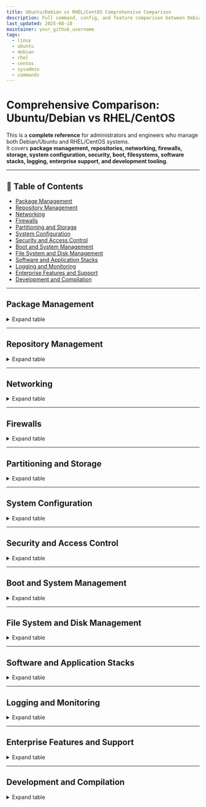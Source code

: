 ```yaml
---
title: Ubuntu/Debian vs RHEL/CentOS Comprehensive Comparison
description: Full command, config, and feature comparison between Debian-based and RHEL-based Linux distributions for professional sysadmins.
last_updated: 2025-08-10
maintainer: your_github_username
tags:
  - linux
  - ubuntu
  - debian
  - rhel
  - centos
  - sysadmin
  - commands
---
```


# Comprehensive Comparison: Ubuntu/Debian vs RHEL/CentOS

This is a **complete reference** for administrators and engineers who manage both Debian/Ubuntu and RHEL/CentOS systems.  
It covers **package management, repositories, networking, firewalls, storage, system configuration, security, boot, filesystems, software stacks, logging, enterprise support, and development tooling**.

---

## 📑 Table of Contents
- [Package Management](#package-management)
- [Repository Management](#repository-management)
- [Networking](#networking)
- [Firewalls](#firewalls)
- [Partitioning and Storage](#partitioning-and-storage)
- [System Configuration](#system-configuration)
- [Security and Access Control](#security-and-access-control)
- [Boot and System Management](#boot-and-system-management)
- [File System and Disk Management](#file-system-and-disk-management)
- [Software and Application Stacks](#software-and-application-stacks)
- [Logging and Monitoring](#logging-and-monitoring)
- [Enterprise Features and Support](#enterprise-features-and-support)
- [Development and Compilation](#development-and-compilation)

---

## Package Management
<details>
<summary>Expand table</summary>

| Category | Feature | Ubuntu/Debian | RHEL/CentOS | Notes |
|----------|---------|---------------|-------------|-------|
| **Quick Summary** | — | **APT** with `.deb` packages and PPA support | **YUM/DNF** with `.rpm` packages, stronger dependency enforcement | — |
| **Package Management** | Main Package Tool | APT (Advanced Package Tool) | YUM/DNF (Yellowdog Updater, Modified) | DNF is the next-generation version of YUM used in RHEL/CentOS 8+ |
| | Package Format | `.deb` | `.rpm` | Fundamentally different package formats |
| | Install Package | `apt install nginx` | `yum install nginx`<br>`dnf install nginx` | — |
| | Remove Package | `apt remove nginx`<br>`apt purge nginx` (:warning: removes config) | `yum remove nginx`<br>`dnf remove nginx` | `"purge"` in Ubuntu/Debian removes config files |
| | Update Package | `apt update && apt upgrade` | `yum update`<br>`dnf update` | — |
| | Search Package | `apt search keyword`<br>`apt-cache search keyword` | `yum search keyword`<br>`dnf search keyword` | — |
| | List Installed | `dpkg -l`<br>`apt list --installed` | `rpm -qa`<br>`dnf list installed` | — |
| | Package Info | `apt show package`<br>`dpkg -s package` | `yum info package`<br>`dnf info package`<br>`rpm -qi package` | — |
| | File Ownership | `dpkg -S /path/to/file` | `rpm -qf /path/to/file` | Determines which package owns a file |
| | Package Files | `dpkg -L package` | `rpm -ql package` | Lists files installed by a package |
| | Local Install | `dpkg -i package.deb`<br>`apt install ./package.deb` | `rpm -ivh package.rpm`<br>`dnf install ./package.rpm` | — |
| | Package Verification | `debsums package` | `rpm -V package` | RPM has built-in verification |
| | Dependencies | `apt-cache depends package`<br>`apt-cache rdepends package` | `dnf repoquery --requires --resolve package`<br>`dnf repoquery --whatrequires package` | — |
| | Clean Cache | `apt clean`<br>`apt autoclean` | `yum clean all`<br>`dnf clean all` | — |
| | Package Database Location | `/var/lib/dpkg/status`<br>`/var/lib/apt/lists/` | `/var/lib/rpm/` (Berkeley DB format) | — |
| | Exclude Packages | In `apt.conf`: `APT::Get::Exclude` | In `/etc/yum.conf` or repo file: `exclude=` | — |
| | Hold Package Version | `apt-mark hold package` | `yum versionlock add package`<br>`dnf versionlock add package` | Prevents package from upgrading |
| | Dependency Resolution | Sometimes less aggressive | Very aggressive | RHEL/CentOS more strictly resolves dependencies |
| | Download Only | `apt download package` | `yum download package`<br>`dnf download package` | Downloads package without installing |
| | Download Source | `apt source package` | `dnf download --source package` | — |

</details>

---

## Repository Management
<details>
<summary>Expand table</summary>

| Category | Feature | Ubuntu/Debian | RHEL/CentOS | Notes |
|----------|---------|---------------|-------------|-------|
| **Quick Summary** | — | Repos in `/etc/apt/sources.list` and `/etc/apt/sources.list.d/` | `.repo` files in `/etc/yum.repos.d/` | — |
| **Repository Management** | Repository Config Location | `/etc/apt/sources.list`<br>`/etc/apt/sources.list.d/*.list` | `/etc/yum.repos.d/*.repo` | — |
| | Add Repository | `add-apt-repository ppa:user/repo`<br>or edit sources.list | Create `.repo` file in yum.repos.d/ | — |
| | Example Repo Config | `deb http://archive.ubuntu.com/ubuntu focal main restricted universe multiverse` | `[base]`<br>`name=CentOS-$releasever - Base`<br>`mirrorlist=http://mirrorlist.centos.org/?release=$releasever&arch=$basearch&repo=os&infra=$infra`<br>`#baseurl=http://mirror.centos.org/centos/$releasever/os/$basearch/`<br>`gpgcheck=1`<br>`gpgkey=file:///etc/pki/rpm-gpg/RPM-GPG-KEY-CentOS-7` | — |
| | Third-Party Repos | PPAs (Personal Package Archives)<br>`add-apt-repository ppa:name/here` | EPEL, RPMFusion, Remi, IUS<br>Install repo RPM, then enable | Ubuntu PPAs are easier to add but less vetted |
| | Backports | `deb http://archive.ubuntu.com/ubuntu focal-backports main`<br>Debian: `deb http://deb.debian.org/debian buster-backports main` | EPEL serves a similar function<br>SCLs (Software Collections) | — |
| | Security Updates | `deb http://security.ubuntu.com/ubuntu focal-security main`<br>Debian: `deb http://security.debian.org/debian-security buster/updates main` | Built into base repos | — |
| | Commercial Repos | Ubuntu Pro/Advantage<br>Canonical Partners | RHEL Subscription<br>Red Hat Satellite | — |
| | Local Repository | `apt-mirror`<br>`reprepro` | `createrepo`<br>`reposync` | — |
| | Update Repo Cache | `apt update` | Automatic with YUM/DNF | Ubuntu/Debian requires explicit cache update |
| | Repository Priorities | `apt preferences` in `/etc/apt/preferences.d/` | `priority=N` in `.repo` files | RHEL/CentOS has simpler priority management |
| | Repository Management Tools | `apt-add-repository`<br>`software-properties-gtk` | `yum-config-manager`<br>`dnf config-manager` | — |

</details>

---

## Networking
<details>
<summary>Expand table</summary>

| Category | Feature | Ubuntu/Debian | RHEL/CentOS | Notes |
|----------|---------|---------------|-------------|-------|
| **Quick Summary** | — | Netplan (modern Ubuntu) or `/etc/network/interfaces` (legacy Debian). DNS often via `systemd-resolved`. Predictable interface names. | NetworkManager (modern) or `/etc/sysconfig/network-scripts/` (legacy). DNS typically from `/etc/resolv.conf`. Predictable interface names. | `iproute2` tools (`ip addr`, `ip route`) work on both. |
| Interface Naming | — | Predictable: `enp0s3`, `wlp3s0`<br>Legacy: `eth0`, `wlan0` | Predictable: `enp0s3`, `wlp3s0`<br>Legacy: `eth0`, `wlan0` | — |
| Configure Interface (Modern) | — | Netplan YAML in `/etc/netplan/`<br>`sudo netplan apply` | NetworkManager via `nmcli` or GUI | Netplan generates configs for NM or systemd-networkd. |
| Configure Interface (Legacy) | — | `/etc/network/interfaces` syntax | `/etc/sysconfig/network-scripts/ifcfg-eth0` syntax | Legacy but still supported |
| Apply Network Changes | — | `sudo netplan apply`<br>`sudo systemctl restart networking` | `nmcli connection up eth0`<br>`sudo systemctl restart network` | — |
| Temporary IP Config | — | `sudo ip addr add 192.168.1.100/24 dev eth0` | Same as Ubuntu | — |
| DNS Client Config | — | `/etc/systemd/resolved.conf` or `/etc/resolv.conf` | `/etc/resolv.conf` | On Ubuntu `/etc/resolv.conf` may be symlinked. |
| DHCP Client | — | `dhclient` | `dhclient` | Both supported |
| Routing Table | — | `ip route`<br>`route -n` | Same as Ubuntu | — |
| Static Route (Temporary) | — | `sudo ip route add 10.0.0.0/8 via 192.168.1.254` | Same | — |
| Static Route (Persistent) | — | Netplan `routes:` block | `/etc/sysconfig/network-scripts/route-eth0` | — |
| Network Diagnostics | — | `ping`, `traceroute`, `mtr` | Same | Some require package install |
| Network Statistics | — | `ss -tuln`<br>`ip -s link` | Same | `netstat` requires `net-tools` |
| Packet Capture | — | `sudo tcpdump -i eth0 port 80` | Same | Requires `tcpdump` |
| Network Manager TUI | — | `nmtui` if installed | `nmtui` | RHEL has by default |
| Bridge Configuration | — | Netplan `bridges:` block | `nmcli` bridge commands | — |
| Bond Configuration | — | Netplan `bonds:` block | `nmcli` bond commands | — |
| VLAN Configuration | — | Netplan `vlans:` block | `nmcli` vlan commands | — |
| Wireless (CLI) | — | `iwconfig`, `nmcli` | Same | — |
| VPN Support | — | NetworkManager, OpenVPN, WireGuard | Same | — |

</details>

---

## Firewalls
<details>
<summary>Expand table</summary>

| Category | Feature | Ubuntu/Debian | RHEL/CentOS | Notes |
|----------|---------|---------------|-------------|-------|
| **Quick Summary** | — | Defaults to **UFW** (Uncomplicated Firewall) for ease of use; nftables/iptables available. | Defaults to **firewalld**; nftables/iptables available. | Both can bypass frontend and configure iptables directly. |
| Default Firewall | — | `ufw enable`<br>`ufw allow 22/tcp` | `systemctl enable firewalld`<br>`firewall-cmd --permanent --add-service=ssh` | — |
| Advanced Firewall Frontend | — | `gufw` (GUI) | `firewall-config` (GUI) | — |
| Firewall Backend | — | nftables (modern), iptables (legacy) | nftables (modern), iptables (legacy) | Same backends |
| List Firewall Rules | — | `ufw status verbose` | `firewall-cmd --list-all` | — |
| Rule Persistence | — | UFW persistent by default | firewalld requires `--permanent` and `--reload` | — |
| Direct iptables (Basic) | — | `iptables -A INPUT -p tcp --dport 22 -j ACCEPT` | Same | — |
| Direct iptables (Advanced) | — | `iptables -A INPUT -p tcp --dport 80 -m state --state NEW,ESTABLISHED -j ACCEPT`<br>`iptables -A OUTPUT -p tcp --sport 80 -m state --state ESTABLISHED -j ACCEPT` | Same | — |
| iptables NAT Example | — | `iptables -t nat -A POSTROUTING -o eth0 -j MASQUERADE` | Same | — |
| iptables Port Forwarding | — | `iptables -t nat -A PREROUTING -p tcp --dport 80 -j REDIRECT --to-port 8080` | Same | — |
| iptables Rate Limiting | — | `iptables -A INPUT -p tcp --dport 22 -m recent --set`<br>`iptables -A INPUT -p tcp --dport 22 -m recent --update --seconds 60 --hitcount 4 -j DROP` | Same | — |
| iptables Persistence | — | `apt install iptables-persistent`<br>`netfilter-persistent save` | `iptables-save > /etc/sysconfig/iptables`<br>`systemctl enable iptables` | — |
| nftables Example | — | `nft add rule ip filter input tcp dport 22 accept` | Same | — |
| nftables Ruleset File | — | `/etc/nftables.conf` | `/etc/sysconfig/nftables.conf` | Default file paths differ |
| CSF Firewall | — | `apt install csf` | `yum install csf` | Config file same: `/etc/csf/csf.conf` |
| CSF Allow IP/Port | — | `csf -a 192.168.1.100` | Same | — |
| CSF Deny IP | — | `csf -d 192.168.1.200` | Same | — |
| CSF Temporary Allow | — | `csf -ta 192.168.1.100 3600 "Temporary access"` | Same | — |
| CSF Reload | — | `csf -r` | Same | — |
| CSF LFD Config | — | `/etc/csf/csf.conf` (LFD_* options) | Same | LFD = Login Failure Daemon |

</details>

---

## Partitioning and Storage
<details>
<summary>Expand table</summary>

| Category | Feature | Ubuntu/Debian | RHEL/CentOS | Notes |
|----------|---------|---------------|-------------|-------|
| **Quick Summary** | — | Same core storage tools as RHEL; defaults to ext4. Netboot uses preseed configs. | Same core storage tools as Ubuntu; defaults to XFS. Kickstart used for auto-provisioning. | — |
| Partition Tools (CLI) | — | `fdisk`, `parted`, `gdisk` | Same | — |
| Partition Tools (GUI) | — | `gparted` | `gparted` if installed | — |
| List Partitions | — | `lsblk`<br>`fdisk -l` | Same | — |
| Create Partition (MBR) | — | `fdisk /dev/sda` (`n`, `w`) | Same | — |
| Create Partition (GPT) | — | `parted /dev/sda mklabel gpt`<br>`parted /dev/sda mkpart primary ext4 1MiB 100GiB` | Same but often uses XFS instead of ext4 | — |
| Non-interactive Partitioning | — | `parted -s /dev/sda mklabel msdos` | Same | — |
| View Partition Table | — | `parted /dev/sda print` | Same | — |
| LVM: PV Create | — | `pvcreate /dev/sda1` | Same | — |
| LVM: VG Create | — | `vgcreate vg_data /dev/sda1 /dev/sdb1` | Same | — |
| LVM: LV Create | — | `lvcreate -n lv_data -L 10G vg_data` | Same | — |
| LVM: VG Extend | — | `vgextend vg_data /dev/sdc1` | Same | — |
| LVM: LV Extend | — | `lvextend -L +5G /dev/vg_data/lv_data`<br>`resize2fs /dev/vg_data/lv_data` | `lvextend -L +5G /dev/vg_data/lv_data`<br>`xfs_growfs /dev/vg_data/lv_data` | Filesystem resize differs (ext4 vs XFS) |
| Create ext4 Filesystem | — | `mkfs.ext4 /dev/sda1` | Same | — |
| Create XFS Filesystem | — | `mkfs.xfs /dev/sda1` | Same | — |
| Label Filesystem ext4 | — | `e2label /dev/sda1 data` | Same | — |
| Label Filesystem XFS | — | `xfs_admin -L data /dev/sda1` | Same | — |
| FS Check ext4 | — | `fsck.ext4 -f /dev/sda1` | Same | — |
| FS Check XFS | — | `xfs_repair /dev/sda1` | Same | — |
| Mount Filesystem | — | `mount /dev/sda1 /mnt` | Same | — |
| Mount Options | — | `mount -o noatime,data=writeback /dev/sda1 /mnt` | `mount -o noatime,logbufs=8 /dev/sda1 /mnt` | Optimized per FS type |
| Persistent Mounts | — | `/etc/fstab` with UUID | Same | — |
| Get UUID | — | `blkid /dev/sda1` | Same | — |
| Create RAID | — | `mdadm --create /dev/md0 --level=1 --raid-devices=2 /dev/sda1 /dev/sdb1` | Same | — |
| RAID Status | — | `cat /proc/mdstat` | Same | — |
| Disk Encryption | — | `cryptsetup luksFormat /dev/sda1` | Same | — |
| ZFS Support | — | Built-in | Requires third-party repo | Ubuntu has better native ZFS support |
| Swap Partition | — | `mkswap /dev/sda2`<br>`swapon /dev/sda2` | Same | — |
| Swap File | — | `dd if=/dev/zero of=/swapfile bs=1M count=1024`<br>`chmod 600 /swapfile`<br>`mkswap /swapfile`<br>`swapon /swapfile` | Same | — |

</details>

---

## System Configuration
<details>
<summary>Expand table</summary>

| Category | Feature | Ubuntu/Debian | RHEL/CentOS | Notes |
|----------|---------|---------------|-------------|-------|
| **Quick Summary** | — | Uses Netplan for network config; AppArmor for MAC. Systemd for services. | Uses NetworkManager for network config; SELinux for MAC. Systemd for services. | — |
| Service Management | — | `systemctl start nginx`<br>`systemctl enable nginx` | Same | — |
| Legacy Service Commands | — | `service nginx start` | `chkconfig nginx on` | Legacy only |
| Service Config Location | — | `/lib/systemd/system/`<br>`/etc/systemd/system/`<br>`/etc/default/service` | `/usr/lib/systemd/system/`<br>`/etc/systemd/system/`<br>`/etc/sysconfig/service` | Env var file differs |
| Network Config | — | Netplan `/etc/netplan/*.yaml` | `/etc/sysconfig/network-scripts/ifcfg-*` | — |
| Hostname Config | — | `/etc/hostname`<br>`hostnamectl set-hostname` | Same | — |
| DNS Resolution | — | `/etc/systemd/resolved.conf` | `/etc/resolv.conf` | — |
| Time Sync | — | `systemd-timesyncd` or `ntp` | `chronyd` | — |
| Locale Config | — | `dpkg-reconfigure locales` | `localectl set-locale LANG=en_US.UTF-8` | — |
| Timezone Config | — | `timedatectl set-timezone Europe/London` | Same | — |

</details>

---

## Security and Access Control
<details>
<summary>Expand table</summary>

| Category | Feature | Ubuntu/Debian | RHEL/CentOS | Notes |
|----------|---------|---------------|-------------|-------|
| **Quick Summary** | — | Uses **AppArmor** for Mandatory Access Control (MAC) by default; SELinux optional. Simpler sudoers configuration. | Uses **SELinux** for MAC by default; AppArmor not used. Sudoers config similar but placed differently. | Both support PAM, SSH hardening, 2FA, and encryption tools. |
| Mandatory Access Control | — | AppArmor enabled by default (Ubuntu), disabled in Debian minimal installs. | SELinux enabled in enforcing mode by default. | Different syntax and tooling: `aa-*` for AppArmor, `semanage` for SELinux. |
| Check MAC Status | — | `sudo apparmor_status` | `getenforce` | — |
| Change MAC Mode | — | `sudo aa-disable /etc/apparmor.d/usr.bin.nginx` | `setenforce 0` (permissive), `setenforce 1` (enforcing) | SELinux changes may need `SELINUX=` in `/etc/selinux/config` for persistence. |
| Edit MAC Policy | — | `/etc/apparmor.d/` profiles, edited directly | `vi /etc/selinux/targeted/modules/active/modules/httpd.pp` (via `audit2allow`) | Tooling differs heavily. |
| Sudoers File | — | `/etc/sudoers` (edited with `visudo`) | `/etc/sudoers` (same), or `/etc/sudoers.d/*` | Both distros recommend drop-in files in `/etc/sudoers.d`. |
| Add User to Sudo | — | `usermod -aG sudo username` | `usermod -aG wheel username` | Group names differ. |
| PAM Config Location | — | `/etc/pam.d/` | `/etc/pam.d/` | Same location but different defaults. |
| Disable Root SSH Login | — | `/etc/ssh/sshd_config`: `PermitRootLogin no` | Same | — |
| Change SSH Port | — | `/etc/ssh/sshd_config`: `Port 2222` | Same | SELinux must allow new port on RHEL: `semanage port -a -t ssh_port_t -p tcp 2222`. |
| SSH Key Authentication | — | `~/.ssh/authorized_keys` | Same | — |
| Generate SSH Key | — | `ssh-keygen -t ed25519 -C "comment"` | Same | — |
| Fail2Ban Install | — | `apt install fail2ban` | `yum install fail2ban` or `dnf install fail2ban` | — |
| Fail2Ban Config | — | `/etc/fail2ban/jail.local` | Same | — |
| Firewall SSH Whitelist | — | `ufw allow from 192.168.1.0/24 to any port 22` | `firewall-cmd --permanent --add-rich-rule='rule family="ipv4" source address="192.168.1.0/24" port protocol="tcp" port="22" accept'` | — |
| 2FA for SSH | — | `apt install libpam-google-authenticator`<br>Edit `/etc/pam.d/sshd` and `/etc/ssh/sshd_config` | Same | — |
| Disk Encryption | — | `cryptsetup luksFormat /dev/sda1` | Same | — |
| GPG Encryption | — | `gpg -c file.txt`<br>`gpg file.txt.gpg` | Same | — |
| Password Policy Config | — | `/etc/login.defs` and PAM modules (`pam_pwquality`) | Same | — |

</details>

---

## Boot and System Management
<details>
<summary>Expand table</summary>

| Category | Feature | Ubuntu/Debian | RHEL/CentOS | Notes |
|----------|---------|---------------|-------------|-------|
| **Quick Summary** | — | Both use GRUB2 and systemd; differences in bootloader config location. Ubuntu often has `grub` config in `/etc/default/grub`; RHEL uses `/etc/default/grub` + `grub2-mkconfig`. | RHEL separates EFI and BIOS boot commands; uses dracut for initramfs management. |
| Bootloader Config | — | `/etc/default/grub` | `/etc/default/grub` | Both require regenerating GRUB config. |
| Regenerate GRUB | — | `update-grub` | `grub2-mkconfig -o /boot/grub2/grub.cfg` (BIOS)<br>`grub2-mkconfig -o /boot/efi/EFI/redhat/grub.cfg` (UEFI) | — |
| Initramfs Rebuild | — | `update-initramfs -u` | `dracut --force` | — |
| List Systemd Services | — | `systemctl list-units --type=service` | Same | — |
| Change Default Target | — | `systemctl set-default multi-user.target` | Same | — |
| View Boot Logs | — | `journalctl -b` | Same | — |
| Kernel Upgrade | — | `apt install --install-recommends linux-generic` | `yum update kernel` | — |
| Kernel Parameters (Temp) | — | Edit GRUB boot entry at boot time | Same | — |
| Kernel Parameters (Persistent) | — | Edit `/etc/default/grub`, run `update-grub` | Edit `/etc/default/grub`, run `grub2-mkconfig` | — |

</details>

---

## File System and Disk Management
<details>
<summary>Expand table</summary>

| Category | Feature | Ubuntu/Debian | RHEL/CentOS | Notes |
|----------|---------|---------------|-------------|-------|
| **Quick Summary** | — | Uses ext4 by default; supports XFS, Btrfs, ZFS. | Uses XFS by default; ext4 supported, Btrfs disabled in older RHEL. |
| List Mounted Filesystems | — | `mount`<br>`findmnt` | Same | — |
| Show Disk Usage | — | `df -h` | Same | — |
| Show Inode Usage | — | `df -i` | Same | — |
| Find Largest Files | — | `find / -type f -size +100M -exec ls -lh {} \;` | Same | — |
| Check FS Type | — | `lsblk -f` | Same | — |
| Resize ext4 | — | `resize2fs /dev/sda1` | Same | — |
| Resize XFS | — | `xfs_growfs /mountpoint` | Same | — |
| Mount ISO | — | `mount -o loop file.iso /mnt` | Same | — |
| Bind Mount | — | `mount --bind /source /dest` | Same | — |
| Unmount | — | `umount /mnt` | Same | — |

</details>

---

## Software and Application Stacks
<details>
<summary>Expand table</summary>

| Category | Feature | Ubuntu/Debian | RHEL/CentOS | Notes |
|----------|---------|---------------|-------------|-------|
| **Quick Summary** | — | Uses APT, Snap packages. | Uses YUM/DNF, modules. |
| Install Apache | — | `apt install apache2` | `yum install httpd` | — |
| Start Apache | — | `systemctl start apache2` | `systemctl start httpd` | — |
| Install MySQL | — | `apt install mysql-server` | `yum install mysql-server` | — |
| Install PHP | — | `apt install php` | `yum install php` | — |
| Install Python 3 | — | `apt install python3` | `yum install python3` | — |
| Install Node.js | — | `apt install nodejs npm` | `yum install nodejs npm` | — |
| Install Docker | — | `apt install docker.io` | `yum install docker` | — |
| Install Kubernetes CLI | — | `apt install kubectl` | `yum install kubectl` | — |

</details>

---

## Logging and Monitoring
<details>
<summary>Expand table</summary>

| Category | Feature | Ubuntu/Debian | RHEL/CentOS | Notes |
|----------|---------|---------------|-------------|-------|
| **Quick Summary** | — | Uses `rsyslog` + `systemd-journald`; logs in `/var/log/`. | Same defaults. |
| View Syslog | — | `journalctl -xe` | Same | — |
| View Auth Log | — | `cat /var/log/auth.log` | `cat /var/log/secure` | Log file names differ. |
| Follow Logs | — | `journalctl -f` | Same | — |
| Service Logs | — | `journalctl -u nginx` | Same | — |
| Monitor Processes | — | `top`, `htop` | Same | — |
| Monitor Disk IO | — | `iotop` | Same | — |
| Monitor Network | — | `iftop` | Same | — |

</details>

---

## Enterprise Features and Support
<details>
<summary>Expand table</summary>

| Category | Feature | Ubuntu/Debian | RHEL/CentOS | Notes |
|----------|---------|---------------|-------------|-------|
| **Quick Summary** | — | Ubuntu Pro for extended support; Canonical Livepatch. | RHEL Subscription for support; EUS for long-term stability. |
| Live Kernel Patching | — | Canonical Livepatch | kpatch | — |
| Extended Security Updates | — | Ubuntu Pro | EUS | — |
| Vendor Support | — | Canonical | Red Hat | — |

</details>

---

## Development and Compilation
<details>
<summary>Expand table</summary>

| Category | Feature | Ubuntu/Debian | RHEL/CentOS | Notes |
|----------|---------|---------------|-------------|-------|
| **Quick Summary** | — | Rich PPAs for packages; `apt build-dep` simplifies source builds. | RHEL uses Software Collections (SCL) or modules for alternate compiler/runtime versions. |
| Install Build Tools | — | `apt install build-essential` | `yum groupinstall "Development Tools"` | — |
| Install GCC | — | `apt install gcc` | `yum install gcc` | — |
| Install Make | — | `apt install make` | `yum install make` | — |
| Install Git | — | `apt install git` | `yum install git` | — |
| Install CMake | — | `apt install cmake` | `yum install cmake` | — |
| Install Go | — | `apt install golang` | `yum install golang` | — |
| Install Java | — | `apt install default-jdk` | `yum install java-11-openjdk` | — |
| Install Python Dev | — | `apt install python3-dev` | `yum install python3-devel` | — |
| Install Ruby Dev | — | `apt install ruby-dev` | `yum install ruby-devel` | — |
| Install Node.js | — | `apt install nodejs npm` | `yum install nodejs npm` | — |

</details>


##
##
